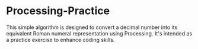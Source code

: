 # Processing-Practice

This simple algorithm is designed to convert a decimal number into its equivalent Roman numeral representation using Processing. It's intended as a practice exercise to enhance coding skills.
